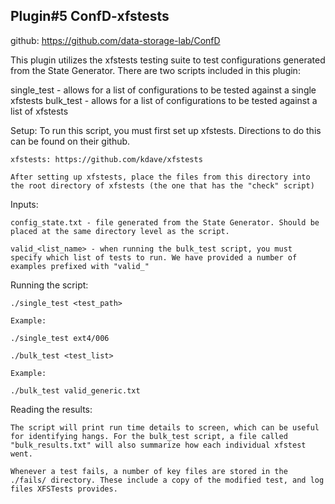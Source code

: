 ## Plugin#5 ConfD-xfstests ##

github: https://github.com/data-storage-lab/ConfD

This plugin utilizes the xfstests testing suite to test configurations generated from the State Generator. 
There are two scripts included in this plugin:

single_test - allows for a list of configurations to be tested against a single xfstests
bulk_test - allows for a list of configurations to be tested against a list of xfstests


Setup:
	To run this script, you must first set up xfstests. Directions to do this can be found on their github. 
	
	xfstests: https://github.com/kdave/xfstests

	After setting up xfstests, place the files from this directory into the root directory of xfstests (the one that has the "check" script)


Inputs: 

	config_state.txt - file generated from the State Generator. Should be placed at the same directory level as the script. 

	valid_<list_name> - when running the bulk_test script, you must specify which list of tests to run. We have provided a number of examples prefixed with "valid_"


Running the script:

	./single_test <test_path>
	
	Example:
	
	./single_test ext4/006
	
	./bulk_test <test_list>
	
	Example:
	
	./bulk_test valid_generic.txt


Reading the results: 

	The script will print run time details to screen, which can be useful for identifying hangs. For the bulk_test script, a file called "bulk_results.txt" will also summarize how each individual xfstest went. 
	
	Whenever a test fails, a number of key files are stored in the ./fails/ directory. These include a copy of the modified test, and log files XFSTests provides. 
